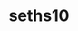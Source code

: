 ---
title: seths10
github: https://github.com/seths10
mode: dark
transition: 1s
score: 72.2
archetype:
- Little Bit of Everything
---